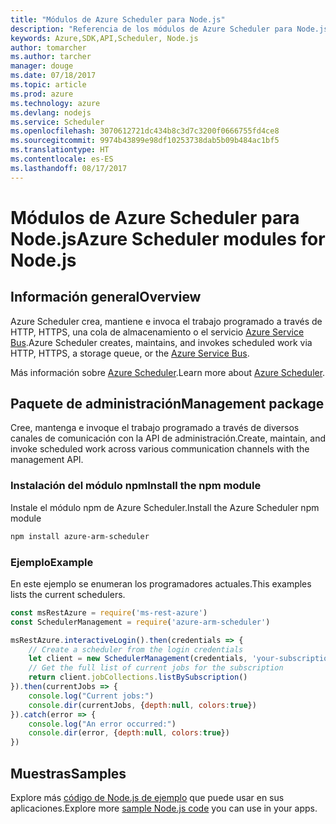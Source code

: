 ```yaml
---
title: "Módulos de Azure Scheduler para Node.js"
description: "Referencia de los módulos de Azure Scheduler para Node.js"
keywords: Azure,SDK,API,Scheduler, Node.js
author: tomarcher
ms.author: tarcher
manager: douge
ms.date: 07/18/2017
ms.topic: article
ms.prod: azure
ms.technology: azure
ms.devlang: nodejs
ms.service: Scheduler
ms.openlocfilehash: 3070612721dc434b8c3d7c3200f0666755fd4ce8
ms.sourcegitcommit: 9974b43899e98df10253738dab5b09b484ac1bf5
ms.translationtype: HT
ms.contentlocale: es-ES
ms.lasthandoff: 08/17/2017
---
```

# <a name="azure-scheduler-modules-for-nodejs"></a><span data-ttu-id="b5d2d-104">Módulos de Azure Scheduler para Node.js</span><span class="sxs-lookup"><span data-stu-id="b5d2d-104">Azure Scheduler modules for Node.js</span></span>

## <a name="overview"></a><span data-ttu-id="b5d2d-105">Información general</span><span class="sxs-lookup"><span data-stu-id="b5d2d-105">Overview</span></span>

<span data-ttu-id="b5d2d-106">Azure Scheduler crea, mantiene e invoca el trabajo programado a través de HTTP, HTTPS, una cola de almacenamiento o el servicio [Azure Service Bus](/azure/service-bus-messaging/service-bus-messaging-overview).</span><span class="sxs-lookup"><span data-stu-id="b5d2d-106">Azure Scheduler creates, maintains, and invokes scheduled work via HTTP, HTTPS, a storage queue, or the [Azure Service Bus](/azure/service-bus-messaging/service-bus-messaging-overview).</span></span>

<span data-ttu-id="b5d2d-107">Más información sobre [Azure Scheduler](/azure/scheduler/scheduler-intro).</span><span class="sxs-lookup"><span data-stu-id="b5d2d-107">Learn more about [Azure Scheduler](/azure/scheduler/scheduler-intro).</span></span>

## <a name="management-package"></a><span data-ttu-id="b5d2d-108">Paquete de administración</span><span class="sxs-lookup"><span data-stu-id="b5d2d-108">Management package</span></span>

<span data-ttu-id="b5d2d-109">Cree, mantenga e invoque el trabajo programado a través de diversos canales de comunicación con la API de administración.</span><span class="sxs-lookup"><span data-stu-id="b5d2d-109">Create, maintain, and invoke scheduled work across various communication channels with the management API.</span></span>

### <a name="install-the-npm-module"></a><span data-ttu-id="b5d2d-110">Instalación del módulo npm</span><span class="sxs-lookup"><span data-stu-id="b5d2d-110">Install the npm module</span></span>

<span data-ttu-id="b5d2d-111">Instale el módulo npm de Azure Scheduler.</span><span class="sxs-lookup"><span data-stu-id="b5d2d-111">Install the Azure Scheduler npm module</span></span>

```bash
npm install azure-arm-scheduler
```

### <a name="example"></a><span data-ttu-id="b5d2d-112">Ejemplo</span><span class="sxs-lookup"><span data-stu-id="b5d2d-112">Example</span></span>

<span data-ttu-id="b5d2d-113">En este ejemplo se enumeran los programadores actuales.</span><span class="sxs-lookup"><span data-stu-id="b5d2d-113">This examples lists the current schedulers.</span></span>

```javascript
const msRestAzure = require('ms-rest-azure')
const SchedulerManagement = require('azure-arm-scheduler')

msRestAzure.interactiveLogin().then(credentials => {
    // Create a scheduler from the login credentials
    let client = new SchedulerManagement(credentials, 'your-subscription-id')
    // Get the full list of current jobs for the subscription
    return client.jobCollections.listBySubscription()
}).then(currentJobs => {
    console.log("Current jobs:")
    console.dir(currentJobs, {depth:null, colors:true})
}).catch(error => {
    console.log("An error occurred:")
    console.dir(error, {depth:null, colors:true})
})
```

## <a name="samples"></a><span data-ttu-id="b5d2d-114">Muestras</span><span class="sxs-lookup"><span data-stu-id="b5d2d-114">Samples</span></span>

<span data-ttu-id="b5d2d-115">Explore más [código de Node.js de ejemplo](https://azure.microsoft.com/resources/samples/?platform=nodejs) que puede usar en sus aplicaciones.</span><span class="sxs-lookup"><span data-stu-id="b5d2d-115">Explore more [sample Node.js code](https://azure.microsoft.com/resources/samples/?platform=nodejs) you can use in your apps.</span></span>
